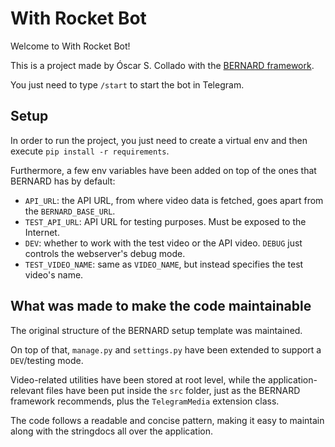 # With Rocket Bot

Welcome to With Rocket Bot!

This is a project made by Óscar S. Collado with the [BERNARD framework](https://github.com/BernardFW/bernard).

You just need to type ``/start`` to start the bot in Telegram.


## Setup

In order to run the project, you just need to create a virtual env and then execute ``pip install -r requirements``.

Furthermore, a few env variables have been added on top of the ones that BERNARD has by default:

- ``API_URL``: the API URL, from where video data is fetched, goes apart from the ``BERNARD_BASE_URL``.
- ``TEST_API_URL``: API URL for testing purposes. Must be exposed to the Internet.
- ``DEV``: whether to work with the test video or the API video. ``DEBUG`` just controls the webserver's debug mode.
- ``TEST_VIDEO_NAME``: same as ``VIDEO_NAME``, but instead specifies the test video's name.


## What was made to make the code maintainable

The original structure of the BERNARD setup template was maintained.

On top of that, ``manage.py`` and ``settings.py`` have been extended to support a ``DEV``/testing mode.

Video-related utilities have been stored at root level, while the application-relevant
files have been put inside the ``src`` folder, just as the BERNARD framework recommends,
plus the ``TelegramMedia`` extension class.

The code follows a readable and concise pattern, making it easy to maintain along with
the stringdocs all over the application.
